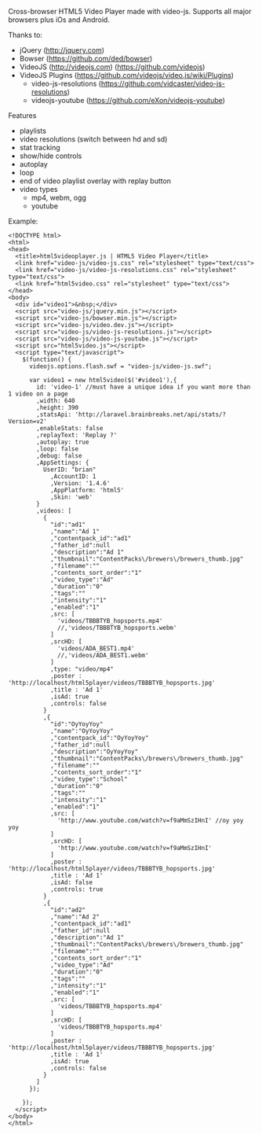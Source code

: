 Cross-browser HTML5 Video Player made with video-js.
Supports all major browsers plus iOs and Android.

Thanks to:
  - jQuery (http://jquery.com)
  - Bowser (https://github.com/ded/bowser)
  - VideoJS (http://videojs.com) (https://github.com/videojs)  	
  - VideoJS Plugins (https://github.com/videojs/video.js/wiki/Plugins) 	
  	- video-js-resolutions (https://github.com/vidcaster/video-js-resolutions)
  	- videojs-youtube (https://github.com/eXon/videojs-youtube) 

Features
  - playlists
  - video resolutions (switch between hd and sd)
  - stat tracking
  - show/hide controls
  - autoplay
  - loop
  - end of video playlist overlay with replay button
  - video types
      - mp4, webm, ogg
      - youtube

Example:
```
<!DOCTYPE html>
<html>
<head>  
  <title>html5videoplayer.js | HTML5 Video Player</title>
  <link href="video-js/video-js.css" rel="stylesheet" type="text/css">
  <link href="video-js/video-js-resolutions.css" rel="stylesheet" type="text/css">  
  <link href="html5video.css" rel="stylesheet" type="text/css"> 
</head>
<body> 
  <div id="video1">&nbsp;</div>
  <script src="video-js/jquery.min.js"></script>
  <script src="video-js/bowser.min.js"></script>
  <script src="video-js/video.dev.js"></script>  
  <script src="video-js/video-js-resolutions.js"></script>
  <script src="video-js/video-js-youtube.js"></script> 
  <script src="html5video.js"></script>
  <script type="text/javascript">
    $(function() {        
      videojs.options.flash.swf = "video-js/video-js.swf";
      
      var video1 = new html5video($('#video1'),{
        id: 'video-1' //must have a unique idea if you want more than 1 video on a page
        ,width: 640
        ,height: 390
        ,statsApi: 'http://laravel.brainbreaks.net/api/stats/?Version=v2'
        ,enableStats: false        
        ,replayText: 'Replay ?'
        ,autoplay: true 
        ,loop: false
        ,debug: false
        ,AppSettings: {
          UserID: "brian"
            ,AccountID: 1
            ,Version: '1.4.6'
            ,AppPlatform: 'html5'
            ,Skin: 'web'
        } 
        ,videos: [  
          {
            "id":"ad1"
            ,"name":"Ad 1"
            ,"contentpack_id":"ad1"
            ,"father_id":null
            ,"description":"Ad 1"
            ,"thumbnail":"ContentPacks\/brewers\/brewers_thumb.jpg"
            ,"filename":""
            ,"contents_sort_order":"1"
            ,"video_type":"Ad"
            ,"duration":"0"
            ,"tags":""
            ,"intensity":"1"
            ,"enabled":"1"
            ,src: [
              'videos/TBBBTYB_hopsports.mp4'
              //,'videos/TBBBTYB_hopsports.webm'
            ]
            ,srcHD: [
              'videos/ADA_BEST1.mp4'
              //,'videos/ADA_BEST1.webm'
            ]
            ,type: "video/mp4"
            ,poster : 'http://localhost/html5player/videos/TBBBTYB_hopsports.jpg'
            ,title : 'Ad 1'  
            ,isAd: true
            ,controls: false 
          }
          ,{
            "id":"OyYoyYoy"
            ,"name":"OyYoyYoy"
            ,"contentpack_id":"OyYoyYoy"
            ,"father_id":null
            ,"description":"OyYoyYoy"
            ,"thumbnail":"ContentPacks\/brewers\/brewers_thumb.jpg"
            ,"filename":""
            ,"contents_sort_order":"1"
            ,"video_type":"School"
            ,"duration":"0"
            ,"tags":""
            ,"intensity":"1"
            ,"enabled":"1"
            ,src: [
              'http://www.youtube.com/watch?v=f9aMmSzIHnI' //oy yoy yoy
            ]
            ,srcHD: [
              'http://www.youtube.com/watch?v=f9aMmSzIHnI'
            ]
            ,poster : 'http://localhost/html5player/videos/TBBBTYB_hopsports.jpg'
            ,title : 'Ad 1'  
            ,isAd: false
            ,controls: true 
          }
          ,{
            "id":"ad2"
            ,"name":"Ad 2"
            ,"contentpack_id":"ad1"
            ,"father_id":null
            ,"description":"Ad 1"
            ,"thumbnail":"ContentPacks\/brewers\/brewers_thumb.jpg"
            ,"filename":""
            ,"contents_sort_order":"1"
            ,"video_type":"Ad"
            ,"duration":"0"
            ,"tags":""
            ,"intensity":"1"
            ,"enabled":"1"
            ,src: [
              'videos/TBBBTYB_hopsports.mp4'
            ]
            ,srcHD: [
              'videos/TBBBTYB_hopsports.mp4'
            ]
            ,poster : 'http://localhost/html5player/videos/TBBBTYB_hopsports.jpg'
            ,title : 'Ad 1'  
            ,isAd: true
            ,controls: false 
          } 
        ]
      });

    });
  </script>
</body>
</html>
```
